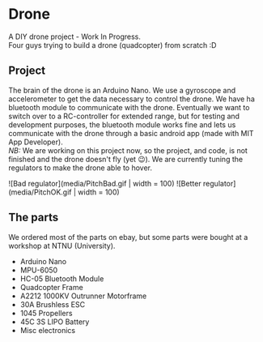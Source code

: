 # Drone
A DIY drone project - Work In Progress.  
Four guys trying to build a drone (quadcopter) from scratch :D

## Project
The brain of the drone is an Arduino Nano. We use a gyroscope and accelerometer to get the data necessary to control the drone. We have ha bluetooth module to communicate with the drone. Eventually we want to switch over to a RC-controller for extended range, but for testing and development purposes, the bluetooth module works fine and lets us communicate with the drone through a basic android app (made with MIT App Developer).  
*NB:* We are working on this project now, so the project, and code, is not finished and the drone doesn't fly (yet :wink:). We are currently tuning the regulators to make the drone able to hover.  

![Bad regulator](media/PitchBad.gif | width = 100)
![Better regulator](media/PitchOK.gif | width = 100)

## The parts
We ordered most of the parts on ebay, but some parts were bought at a workshop at NTNU (University).
* Arduino Nano
* MPU-6050
* HC-05 Bluetooth Module
* Quadcopter Frame
* A2212 1000KV Outrunner Motorframe
* 30A Brushless ESC
* 1045 Propellers
* 45C 3S LIPO Battery
* Misc electronics

